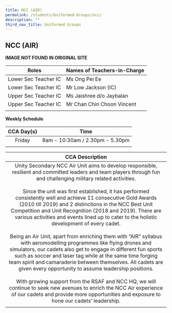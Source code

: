 ```yaml
---
title: NCC (AIR)
permalink: /students/Uniformed-Groups/ncc/
description: ""
third_nav_title: Uniformed Groups
---
```

## NCC (AIR)

**IMAGE NOT FOUND IN ORIGINAL SITE**

| **Roles** | **Names of Teachers-in-Charge** |
|:---:|---|
| Lower Sec Teacher IC | Ms Ong Pei Ee |
| Lower Sec Teacher IC | Mr Low Jackson (IC) |
| Upper Sec Teacher IC | Ms Jaishree d/o Jaybalan |
| Upper Sec Teacher IC | Mr Chan Chin Choon Vincent |
|  |  |

**Weekly Schedule**

| **CCA Day(s)** | **Time** |
|:---:|---|
| Friday | 8am - 10:30am / 2.30pm - 5.30pm |
|  |  |

| **CCA Description** |
|:---:|
| Unity Secondary NCC Air Unit aims to develop responsible, resilient and committed leaders and team players through fun and challenging military related activities.  <br><br>Since the unit was first established, it has performed consistently well and achieve 11 consecutive Gold Awards (2010 till 2019) and 2 distinctions in the NCC Best Unit Competition and Unit Recognition (2018 and 2019). There are various activities and events lined up to cater to the holistic development of every cadet. <br><br>Being an Air Unit, apart from enriching them with “AIR” syllabus with aeromodelling programmes like flying drones and simulators, our cadets also get to engage in different fun sports such as soccer and laser tag while at the same time forging team spirit and camaraderie between themselves. All cadets are given every opportunity to assume leadership positions.  <br><br>With growing support from the RSAF and NCC HQ, we will continue to seek new avenues to enrich the NCC Air experience of our cadets and provide more opportunities and exposure to hone our cadets’ leadership. |
|  |